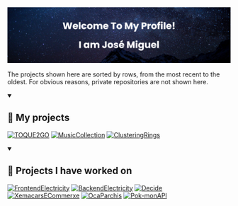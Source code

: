 <img src="./banner.png"/>

<p>
    The projects shown here are sorted by rows, from the most recent to the oldest. For obvious reasons, private repositories are not shown here. 
</p>

<details open>
<summary><h2>📕 My projects</h2></summary>
<p align="left">
    <a href="https://github.com/JMGarCas/TOQUE2GO"><img width="49%" src="https://github-readme-stats.vercel.app/api/pin/?username=JMGarCas&repo=TOQUE2GO&theme=github_dark&hide_border=true&show_icons=false&bg_color=1f2938" alt="TOQUE2GO"></a>
    <a href="https://github.com/JMGarCas/Music-Collection"><img width="49%" src="https://github-readme-stats.vercel.app/api/pin/?username=JMGarCas&repo=Music-Collection&theme=github_dark&hide_border=true&show_icons=false&bg_color=1f2938" alt="MusicCollection"></a>
    <a href="https://github.com/JMGarCas/Clustering-Rings"><img width="49%" src="https://github-readme-stats.vercel.app/api/pin/?username=JMGarCas&repo=Clustering-Rings&theme=github_dark&hide_border=true&show_icons=false&bg_color=1f2938" alt="ClusteringRings"></a>
</p>
</details>

<details open>
<summary><h2>📘 Projects I have worked on</h2></summary>
<p align="left">
     <a href="https://github.com/Marchabar/Parchis-Oca-Games"><img width="49%" src="https://github-readme-stats.vercel.app/api/pin/?username=JMGarCas&repo=energy-dashboard-frontend&theme=github_dark&hide_border=true&show_icons=false&bg_color=1f2938" alt="FrontendElectricity"></a>
    <a href="https://github.com/JMGarCas/mongodb-electricity-data"><img width="49%" src="https://github-readme-stats.vercel.app/api/pin/?username=JMGarCas&repo=mongodb-electricity-data&theme=github_dark&hide_border=true&show_icons=false&bg_color=1f2938" alt="BackendElectricity"></a>
    <a href="https://github.com/JMGarCas/mongodb-electricity-data"><img width="49%" src="https://github-readme-stats.vercel.app/api/pin/?username=EGC-zambrano&repo=decide-part-zambrano&theme=github_dark&hide_border=true&show_icons=false&bg_color=1f2938" alt="Decide"></a>
    <a href="https://github.com/JMGarCas/mongodb-electricity-data"><img width="49%" src="https://github-readme-stats.vercel.app/api/pin/?username=PGPI-G1-08&repo=XemaCars_ECommerce&theme=github_dark&hide_border=true&show_icons=false&bg_color=1f2938" alt="XemacarsECommerxe"></a>
    <a href="https://github.com/Marchabar/Parchis-Oca-Games"><img width="49%" src="https://github-readme-stats.vercel.app/api/pin/?username=Marchabar&repo=Parchis-Oca-Games&theme=github_dark&hide_border=true&show_icons=false&bg_color=1f2938" alt="OcaParchis"></a>
    <a href="https://github.com/MarioArocaPaez/Pok-monAPI"><img width="49%" src="https://github-readme-stats.vercel.app/api/pin/?username=JMGarCas&repo=Pok-monAPI&theme=github_dark&hide_border=true&show_icons=false&bg_color=1f2938" alt="Pok-monAPI"></a>
</p>
</details>

